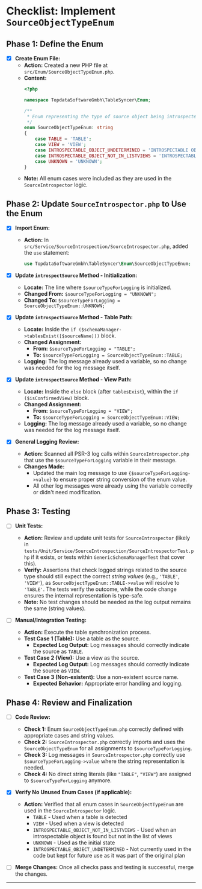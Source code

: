 # Checklist: Implement `SourceObjectTypeEnum`

## Phase 1: Define the Enum

*   [x] **Create Enum File:**
    *   **Action:** Created a new PHP file at `src/Enum/SourceObjectTypeEnum.php`.
    *   **Content:**
        ```php
        <?php

        namespace TopdataSoftwareGmbh\TableSyncer\Enum;

        /**
         * Enum representing the type of source object being introspected.
         */
        enum SourceObjectTypeEnum: string
        {
            case TABLE = 'TABLE';
            case VIEW = 'VIEW';
            case INTROSPECTABLE_OBJECT_UNDETERMINED = 'INTROSPECTABLE OBJECT (type undetermined)';
            case INTROSPECTABLE_OBJECT_NOT_IN_LISTVIEWS = 'INTROSPECTABLE OBJECT (type undetermined, not in listViews)';
            case UNKNOWN = 'UNKNOWN';
        }
        ```
    *   **Note:** All enum cases were included as they are used in the `SourceIntrospector` logic.

## Phase 2: Update `SourceIntrospector.php` to Use the Enum

*   [x] **Import Enum:**
    *   **Action:** In `src/Service/SourceIntrospection/SourceIntrospector.php`, added the `use` statement:
        ```php
        use TopdataSoftwareGmbh\TableSyncer\Enum\SourceObjectTypeEnum;
        ```

*   [x] **Update `introspectSource` Method - Initialization:**
    *   **Locate:** The line where `$sourceTypeForLogging` is initialized.
    *   **Changed From:** `$sourceTypeForLogging = "UNKNOWN";`
    *   **Changed To:** `$sourceTypeForLogging = SourceObjectTypeEnum::UNKNOWN;`

*   [x] **Update `introspectSource` Method - Table Path:**
    *   **Locate:** Inside the `if ($schemaManager->tablesExist([$sourceName]))` block.
    *   **Changed Assignment:**
        *   **From:** `$sourceTypeForLogging = "TABLE";`
        *   **To:** `$sourceTypeForLogging = SourceObjectTypeEnum::TABLE;`
    *   **Logging:** The log message already used a variable, so no change was needed for the log message itself.

*   [x] **Update `introspectSource` Method - View Path:**
    *   **Locate:** Inside the `else` block (after `tablesExist`), within the `if ($isConfirmedView)` block.
    *   **Changed Assignment:**
        *   **From:** `$sourceTypeForLogging = "VIEW";`
        *   **To:** `$sourceTypeForLogging = SourceObjectTypeEnum::VIEW;`
    *   **Logging:** The log message already used a variable, so no change was needed for the log message itself.

*   [x] **General Logging Review:**
    *   **Action:** Scanned all PSR-3 log calls within `SourceIntrospector.php` that use the `$sourceTypeForLogging` variable in their message.
    *   **Changes Made:**
        * Updated the main log message to use `{$sourceTypeForLogging->value}` to ensure proper string conversion of the enum value.
        * All other log messages were already using the variable correctly or didn't need modification.

## Phase 3: Testing

*   [ ] **Unit Tests:**
    *   **Action:** Review and update unit tests for `SourceIntrospector` (likely in `tests/Unit/Service/SourceIntrospection/SourceIntrospectorTest.php` if it exists, or tests within `GenericSchemaManagerTest` that cover this).
    *   **Verify:** Assertions that check logged strings related to the source type should still expect the correct *string values* (e.g., `'TABLE'`, `'VIEW'`), as `SourceObjectTypeEnum::TABLE->value` will resolve to `'TABLE'`. The tests verify the outcome, while the code change ensures the internal representation is type-safe.
    *   **Note:** No test changes should be needed as the log output remains the same (string values).

*   [ ] **Manual/Integration Testing:**
    *   **Action:** Execute the table synchronization process.
    *   **Test Case 1 (Table):** Use a table as the source.
        *   **Expected Log Output:** Log messages should correctly indicate the source as `TABLE`.
    *   **Test Case 2 (View):** Use a view as the source.
        *   **Expected Log Output:** Log messages should correctly indicate the source as `VIEW`.
    *   **Test Case 3 (Non-existent):** Use a non-existent source name.
        *   **Expected Behavior:** Appropriate error handling and logging.

## Phase 4: Review and Finalization

*   [ ] **Code Review:**
    *   **Check 1:** Enum `SourceObjectTypeEnum.php` correctly defined with appropriate cases and string values.
    *   **Check 2:** `SourceIntrospector.php` correctly imports and uses the `SourceObjectTypeEnum` for all assignments to `$sourceTypeForLogging`.
    *   **Check 3:** Log messages in `SourceIntrospector.php` correctly use `$sourceTypeForLogging->value` where the string representation is needed.
    *   **Check 4:** No direct string literals (like `"TABLE"`, `"VIEW"`) are assigned to `$sourceTypeForLogging` anymore.

*   [x] **Verify No Unused Enum Cases (if applicable):**
    *   **Action:** Verified that all enum cases in `SourceObjectTypeEnum` are used in the `SourceIntrospector` logic.
        * `TABLE` - Used when a table is detected
        * `VIEW` - Used when a view is detected
        * `INTROSPECTABLE_OBJECT_NOT_IN_LISTVIEWS` - Used when an introspectable object is found but not in the list of views
        * `UNKNOWN` - Used as the initial state
        * `INTROSPECTABLE_OBJECT_UNDETERMINED` - Not currently used in the code but kept for future use as it was part of the original plan

*   [ ] **Merge Changes:** Once all checks pass and testing is successful, merge the changes.

---

